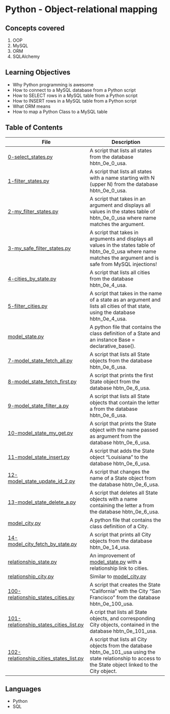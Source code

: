 # Python - Object-relational mapping
## Concepts covered
1. OOP
2. MySQL
3. ORM
4. SQLAlchemy

## Learning Objectives
- Why Python programming is awesome
- How to connect to a MySQL database from a Python script
- How to SELECT rows in a MySQL table from a Python script
- How to INSERT rows in a MySQL table from a Python script
- What ORM means
- How to map a Python Class to a MySQL table

## Table of Contents
File | Description
---- | -----------
[0-select_states.py](./0-select_states.py) | A script that lists all states from the database hbtn_0e_0_usa.
[1-filter_states.py](./1-filter_states.py) | A script that lists all states with a name starting with N (upper N) from the database hbtn_0e_0_usa.
[2-my_filter_states.py](./2-my_filter_states.py) | A script that takes in an argument and displays all values in the states table of hbtn_0e_0_usa where name matches the argument.
[3-my_safe_filter_states.py](./3-my_safe_filter_states.py) | A script that takes in arguments and displays all values in the states table of hbtn_0e_0_usa where name matches the argument and is safe from MySQL injections!
[4-cities_by_state.py](./4-cities_by_state.py) | A script that lists all cities from the database hbtn_0e_4_usa.
[5-filter_cities.py](./5-filter_cities.py) | A script that takes in the name of a state as an argument and lists all cities of that state, using the database hbtn_0e_4_usa.
[model_state.py](./model_state.py) | A python file that contains the class definition of a State and an instance Base = declarative_base().
[7-model_state_fetch_all.py](./7-model_state_fetch_all.py) | A script that lists all State objects from the database hbtn_0e_6_usa.
[8-model_state_fetch_first.py](./8-model_state_fetch_first.py) | A script that prints the first State object from the database hbtn_0e_6_usa.
[9-model_state_filter_a.py](./9-model_state_filter_a.py) | A script that lists all State objects that contain the letter a from the database hbtn_0e_6_usa.
[10-model_state_my_get.py](./10-model_state_my_get.py) | A script that prints the State object with the name passed as argument from the database hbtn_0e_6_usa.
[11-model_state_insert.py](./11-model_state_insert.py) | A script that adds the State object “Louisiana” to the database hbtn_0e_6_usa.
[12-model_state_update_id_2.py](./12-model_state_update_id_2.py) | A script that changes the name of a State object from the database hbtn_0e_6_usa.
[13-model_state_delete_a.py](./13-model_state_delete_a.py) | A script that deletes all State objects with a name containing the letter a from the database hbtn_0e_6_usa.
[model_city.py](./model_city.py) | A python file that contains the class definition of a City.
[14-model_city_fetch_by_state.py](./14-model_city_fetch_by_state.py) | A script that prints all City objects from the database hbtn_0e_14_usa.
[relationship_state.py](./relationship_state.py) | An improvement of [model_state.py](./model_state.py) with a relationship link to cities.
[relationship_city.py](./relationship_city.py) | Similar to [model_city.py](./model_city.py)
[100-relationship_states_cities.py](./100-relationship_states_cities.py) | A script that creates the State “California” with the City “San Francisco” from the database hbtn_0e_100_usa.
[101-relationship_states_cities_list.py](./101-relationship_states_cities_list.py) | A cript that lists all State objects, and corresponding City objects, contained in the database hbtn_0e_101_usa.
[102-relationship_cities_states_list.py](./102-relationship_cities_states_list.py) | A script that lists all City objects from the database hbtn_0e_101_usa using the state relationship to access to the State object linked to the City object.

## Languages
- Python
- SQL
